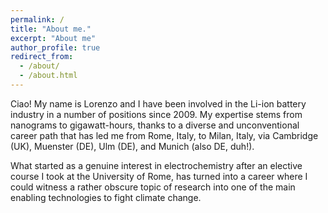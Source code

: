 ```yaml
---
permalink: /
title: "About me."
excerpt: "About me"
author_profile: true
redirect_from: 
  - /about/
  - /about.html
---
```

Ciao! My name is Lorenzo and I have been involved in the Li-ion battery industry in a number of positions since 2009. My expertise stems from nanograms to gigawatt-hours, thanks to a diverse and unconventional career path that has led me from Rome, Italy, to Milan, Italy, via Cambridge (UK), Muenster (DE), Ulm (DE), and Munich (also DE, duh!).

What started as a genuine interest in electrochemistry after an elective course I took at the University of Rome, has turned into a career where I could witness a rather obscure topic of research into one of the main enabling technologies to fight climate change.